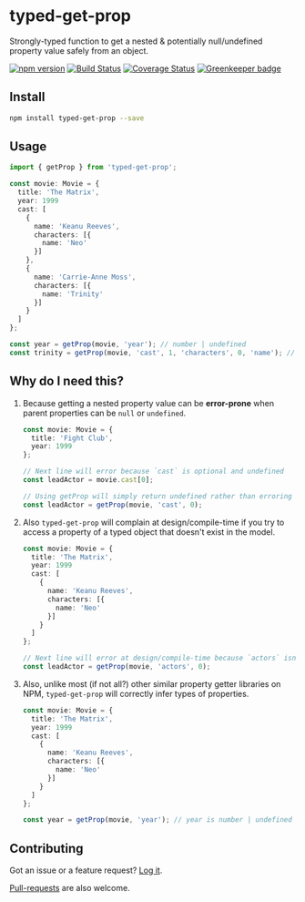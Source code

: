 # typed-get-prop
Strongly-typed function to get a nested & potentially null/undefined property value safely from an object.

[![npm version](https://badge.fury.io/js/typed-get-prop.svg)](https://badge.fury.io/js/typed-get-prop)
[![Build Status](https://travis-ci.org/tomSawkins/typed-get-prop.svg?branch=master)](https://travis-ci.org/tomSawkins/typed-get-prop)
[![Coverage Status](https://coveralls.io/repos/github/tomSawkins/typed-get-prop/badge.svg?branch=master)](https://coveralls.io/github/tomSawkins/typed-get-prop?branch=master) [![Greenkeeper badge](https://badges.greenkeeper.io/tomSawkins/typed-get-prop.svg)](https://greenkeeper.io/)

## Install
```sh
npm install typed-get-prop --save
```

## Usage
```typescript
import { getProp } from 'typed-get-prop';

const movie: Movie = {
  title: 'The Matrix',
  year: 1999
  cast: [
    {
      name: 'Keanu Reeves',
      characters: [{
        name: 'Neo'
      }]
    },
    {
      name: 'Carrie-Anne Moss',
      characters: [{
        name: 'Trinity'
      }]
    }
  ]
};

const year = getProp(movie, 'year'); // number | undefined
const trinity = getProp(movie, 'cast', 1, 'characters', 0, 'name'); // string | undefined
```

## Why do I need this?
1. Because getting a nested property value can be **error-prone** when parent properties can be `null` or `undefined`.

    ```typescript
    const movie: Movie = {
      title: 'Fight Club',
      year: 1999
    };

    // Next line will error because `cast` is optional and undefined
    const leadActor = movie.cast[0];

    // Using getProp will simply return undefined rather than erroring
    const leadActor = getProp(movie, 'cast', 0);
    ```

2. Also `typed-get-prop` will complain at design/compile-time if you try to access a property of a typed object that doesn't exist in the model.

    ```typescript
    const movie: Movie = {
      title: 'The Matrix',
      year: 1999
      cast: [
        {
          name: 'Keanu Reeves',
          characters: [{
            name: 'Neo'
          }]
        }
      ]
    };

    // Next line will error at design/compile-time because `actors` isn't a property on the Movie type. It should be `cast`.
    const leadActor = getProp(movie, 'actors', 0);
    ```

3. Also, unlike most (if not all?) other similar property getter libraries on NPM, `typed-get-prop` will correctly infer types of properties.

    ```typescript
    const movie: Movie = {
      title: 'The Matrix',
      year: 1999
      cast: [
        {
          name: 'Keanu Reeves',
          characters: [{
            name: 'Neo'
          }]
        }
      ]
    };

    const year = getProp(movie, 'year'); // year is number | undefined at design-time
    ```

## Contributing
Got an issue or a feature request? [Log it](https://github.com/tomSawkins/typed-get-prop/issues).

[Pull-requests](https://github.com/tomSawkins/typed-get-prop/pulls) are also welcome.
